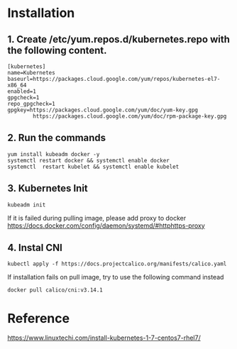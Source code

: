 # Installation

## 1. Create /etc/yum.repos.d/kubernetes.repo with the following content.
```
[kubernetes]
name=Kubernetes
baseurl=https://packages.cloud.google.com/yum/repos/kubernetes-el7-x86_64
enabled=1
gpgcheck=1
repo_gpgcheck=1
gpgkey=https://packages.cloud.google.com/yum/doc/yum-key.gpg
        https://packages.cloud.google.com/yum/doc/rpm-package-key.gpg
```

## 2. Run the commands
```
yum install kubeadm docker -y
systemctl restart docker && systemctl enable docker
systemctl  restart kubelet && systemctl enable kubelet
```

## 3. Kubernetes Init
```
kubeadm init
```

If it is failed during pulling image, please add proxy to docker https://docs.docker.com/config/daemon/systemd/#httphttps-proxy

## 4. Instal CNI
```
kubectl apply -f https://docs.projectcalico.org/manifests/calico.yaml
```
If installation fails on pull image, try to use the following command instead
```
docker pull calico/cni:v3.14.1
```
# Reference
https://www.linuxtechi.com/install-kubernetes-1-7-centos7-rhel7/

